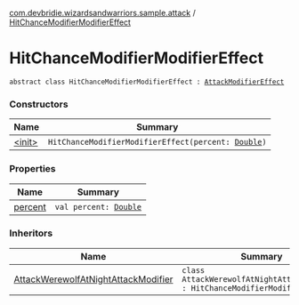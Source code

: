 [com.devbridie.wizardsandwarriors.sample.attack](../index.md) / [HitChanceModifierModifierEffect](.)

# HitChanceModifierModifierEffect

`abstract class HitChanceModifierModifierEffect : `[`AttackModifierEffect`](../-attack-modifier-effect.md)

### Constructors

| Name | Summary |
|---|---|
| [&lt;init&gt;](-init-.md) | `HitChanceModifierModifierEffect(percent: `[`Double`](https://kotlinlang.org/api/latest/jvm/stdlib/kotlin/-double/index.html)`)` |

### Properties

| Name | Summary |
|---|---|
| [percent](percent.md) | `val percent: `[`Double`](https://kotlinlang.org/api/latest/jvm/stdlib/kotlin/-double/index.html) |

### Inheritors

| Name | Summary |
|---|---|
| [AttackWerewolfAtNightAttackModifier](../-attack-werewolf-at-night-attack-modifier/index.md) | `class AttackWerewolfAtNightAttackModifier : HitChanceModifierModifierEffect` |
